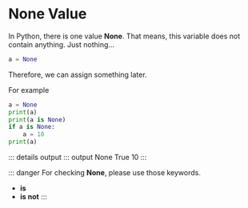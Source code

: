 # None Value

In Python, there is one value **None**. That means, this variable does not contain anything. Just nothing...

```py
a = None
```

Therefore, we can assign something later. 

For example
```py
a = None
print(a)
print(a is None)
if a is None:
    a = 10
print(a)
```
::: details output
::: output
None
True
10
:::


::: danger
For checking **None**, please use those keywords.
- **is** 
- **is not**
::: 
